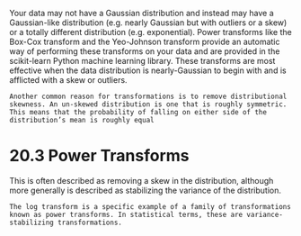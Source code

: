 Your data may not have a Gaussian distribution and instead may have a Gaussian-like distribution (e.g. nearly Gaussian but with outliers or a skew) or a totally different distribution (e.g. exponential).
Power transforms like the Box-Cox transform and the Yeo-Johnson transform
provide an automatic way of performing these transforms on your data and are provided in the scikit-learn Python machine learning library.
These transforms are most effective when the data distribution is nearly-Gaussian to begin with and is afflicted with a skew or outliers.
```
Another common reason for transformations is to remove distributional skewness. An un-skewed distribution is one that is roughly symmetric. This means that the probability of falling on either side of the distribution’s mean is roughly equal
```

# 20.3 Power Transforms
This is often described as removing a skew in the distribution, although more generally is described as stabilizing the variance of the distribution.
```
The log transform is a specific example of a family of transformations known as power transforms. In statistical terms, these are variance-stabilizing transformations.
```